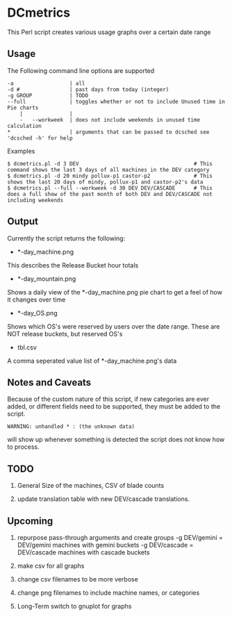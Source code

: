 DCmetrics
=============

This Perl script creates various usage graphs over a certain date range

Usage
-------

The Following command line options are supported

	-a 					| all
	-d #  				| past days from today (integer)
	-g GROUP			| TODO
	--full				| toggles whether or not to include Unused time in Pie charts
		|				|
		-	--workweek	| does not include weekends in unused time calculation
	*					| arguments that can be passed to dcsched see 'dcsched -h' for help

Examples

	$ dcmetrics.pl -d 3 DEV										# This command shows the last 3 days of all machines in the DEV category
	$ dcmetrics.pl -d 20 mindy pollux-p1 castor-p2 				# This shows the last 20 days of mindy, pollux-p1 and castor-p2's data
	$ dcmetrics.pl --full --workweek -d 30 DEV DEV/CASCADE 		# This does a full show of the past month of both DEV and DEV/CASCADE not including weekends

Output
-------

Currently the script returns the following:

* *-day_machine.png

This describes the Release Bucket hour totals

* *-day_mountain.png

Shows a daily view of the *-day_machine.png pie chart to get a feel of how it changes over time

* *-day_OS.png

Shows which OS's were reserved by users over the date range. These are NOT release buckets, but reserved OS's

* tbl.csv

A comma seperated value list of *-day_machine.png's data

Notes and Caveats
-------
Because of the custom nature of this script, if new categories are ever added, or different fields need to be supported, they must be added to the script. 

	WARNING: unhandled * : (the unknown data)
	
will show up whenever something is detected the script does not know how to process. 

TODO
------------

1. General Size of the machines, CSV of blade counts

2. update translation table with new DEV/cascade translations. 

Upcoming
------------

1. repurpose pass-through arguments and create groups 
	-g DEV/gemini  = DEV/gemini machines with gemini buckets
	-g DEV/cascade = DEV/cascade machines with cascade buckets
	
2. make csv for all graphs
3. change csv filenames to be more verbose
4. change png filenames to include machine names, or categories
 
5. Long-Term switch to gnuplot for graphs





